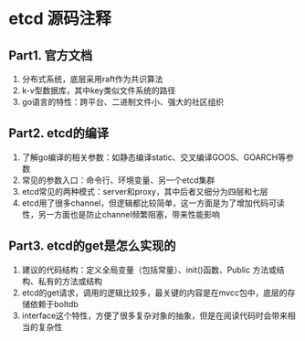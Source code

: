 # etcd 源码注释

## Part1. 官方文档

1. 分布式系统，底层采用raft作为共识算法
2. k-v型数据库，其中key类似文件系统的路径
3. go语言的特性：跨平台、二进制文件小、强大的社区组织

## Part2. etcd的编译

1. 了解go编译的相关参数：如静态编译static、交叉编译GOOS、GOARCH等参数
2. 常见的参数入口：命令行、环境变量、另一个etcd集群
3. etcd常见的两种模式：server和proxy，其中后者又细分为四层和七层
4. etcd用了很多channel，但逻辑都比较简单，这一方面是为了增加代码可读性，另一方面也是防止channel频繁阻塞，带来性能影响

## Part3. etcd的get是怎么实现的

1. 建议的代码结构：定义全局变量（包括常量）、init()函数、Public 方法或结构、私有的方法或结构
2. etcd的get请求，调用的逻辑比较多，最关键的内容是在mvcc包中，底层的存储依赖于boltdb
3. interface这个特性，方便了很多复杂对象的抽象，但是在阅读代码时会带来相当的复杂性